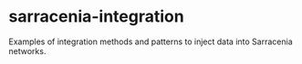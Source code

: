 # sarracenia-integration
Examples of integration methods and patterns to inject data into Sarracenia networks.
